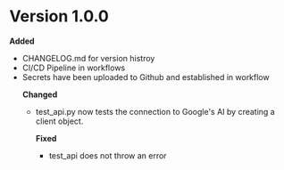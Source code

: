 # Version 1.0.0

**Added**
<ul>
<li>CHANGELOG.md for version histroy</li>
<li>CI/CD Pipeline in workflows</li>
<li>Secrets have been uploaded to Github and established in workflow</li>

**Changed**
<ul>
<li>test_api.py now tests the connection to Google's AI by creating a client object.</li>

**Fixed**
<ul>
<li>test_api does not throw an error</li>

